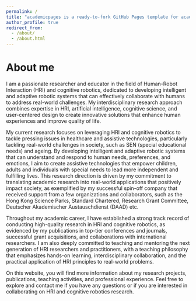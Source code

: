 ```yaml
---
permalink: /
title: "academicpages is a ready-to-fork GitHub Pages template for academic personal websites"
author_profile: true
redirect_from: 
  - /about/
  - /about.html
---
```



About me
======
I am a passionate researcher and educator in the field of Human-Robot Interaction (HRI) and cognitive robotics, dedicated to developing intelligent and adaptive robotic systems that can effectively collaborate with humans to address real-world challenges. My interdisciplinary research approach combines expertise in HRI, artificial intelligence, cognitive science, and user-centered design to create innovative solutions that enhance human experiences and improve quality of life.

My current research focuses on leveraging HRI and cognitive robotics to tackle pressing issues in healthcare and assistive technologies, particularly tackling real-world challenges in society, such as SEN (special educational needs) and ageing. By developing intelligent and adaptive robotic systems that can understand and respond to human needs, preferences, and emotions, I aim to create assistive technologies that empower children, adults and individuals with special needs to lead more independent and fulfilling lives. This research direction is driven by my commitment to translating academic research into real-world applications that positively impact society, as exemplified by my successful spin-off company that received support from a few organizations and collaborators, such as the Hong Kong Science Parks, Standard Chartered, Research Grant Committee, Deutscher Akademischer Austauschdienst (DAAD) etc.

Throughout my academic career, I have established a strong track record of conducting high-quality research in HRI and cognitive robotics, as evidenced by my publications in top-tier conferences and journals, successful grant acquisitions, and collaborations with international researchers. I am also deeply committed to teaching and mentoring the next generation of HRI researchers and practitioners, with a teaching philosophy that emphasizes hands-on learning, interdisciplinary collaboration, and the practical application of HRI principles to real-world problems.

On this website, you will find more information about my research projects, publications, teaching activities, and professional experience. Feel free to explore and contact me if you have any questions or if you are interested in collaborating on HRI and cognitive robotics research.
